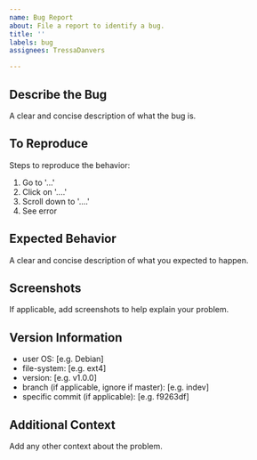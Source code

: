 ```yaml
---
name: Bug Report
about: File a report to identify a bug.
title: ''
labels: bug
assignees: TressaDanvers

---
```


## Describe the Bug
A clear and concise description of what the bug is.

## To Reproduce
Steps to reproduce the behavior:
1. Go to '...'
2. Click on '....'
3. Scroll down to '....'
4. See error

## Expected Behavior
A clear and concise description of what you expected to happen.

## Screenshots
If applicable, add screenshots to help explain your problem.

## Version Information
 - user OS: [e.g. Debian]
 - file-system: [e.g. ext4]
 - version: [e.g. v1.0.0]
 - branch (if applicable, ignore if master): [e.g. indev]
 - specific commit (if applicable): [e.g. f9263df]

## Additional Context
Add any other context about the problem.
